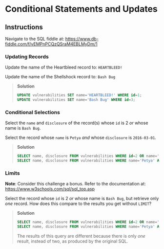 # Conditional Statements and Updates

## Instructions

Navigate to the SQL fiddle at: <https://www.db-fiddle.com/f/vEMPnPCQzQSraM4EBLMyDm/1>

### Updating Records
Update the name of the Heartbleed record to: `HEARTBLEED!`

Update the name of the Shellshock record to: `Bash Bug`

  > **Solution**
  > ```sql
  > UPDATE vulnerabilities SET name='HEARTBLEED!' WHERE id=1;
  > UPDATE vulnerabilities SET name='Bash Bug' WHERE id=3;
  > ```


### Conditional Selections

Select the `name` and `disclosure` of the record(s) whose `id` is 2 _or_ whose name is `Bash Bug`.

Select the record whose `name` is `Petya` _and_ whose `disclosure` is `2016-03-01`.

  > **Solution**
  > ```sql
  > SELECT name, disclosure FROM vulnerabilities WHERE id=2 OR name='Bash Bug';
  > SELECT name, disclosure FROM vulnerabilities WHERE name='Petya' AND disclosure='2016-03-01';
  > ```

### Limits
**Note**: Consider this challenge a bonus. Refer to the documentation at: <https://www.w3schools.com/sql/sql_top.asp>

Select the record whose `id` is 2 _or_ whose name is `Bash Bug`, but retrieve only _one_ record. How does this compare to the results you get without `LIMIT`?
  > **Solution**
  > ```sql
  > SELECT name, disclosure FROM vulnerabilities WHERE id=2 OR name='Bash Bug' LIMIT 1;
  > SELECT name, disclosure FROM vulnerabilities WHERE name='Petya' AND disclosure='2016-03-01';
  > ```
  >
  > The results of this query are different because there is only _one_ result, instead of two, as produced by the original SQL.
